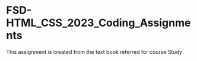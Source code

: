 # FSD-HTML_CSS_2023_Coding_Assignments
This assignment is created from the text book referred for course Study
